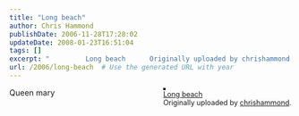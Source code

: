 ```yaml
---
title: "Long beach"
author: Chris Hammond
publishDate: 2006-11-28T17:28:02
updateDate: 2008-01-23T16:51:04
tags: []
excerpt: "         Long beach      Originally uploaded by chrishammond.    Queen..."
url: /2006/long-beach  # Use the generated URL with year
---
```

<div style="float: right; margin-left: 10px; margin-bottom: 10px;">  <a href="https://www.flickr.com/photos/chammond/308965422/" title="photo sharing"><img src="https://static.flickr.com/114/308965422_c74cabc045.jpg" alt="" style="border: solid 2px #000000;" /></a>  <br />  <span style="font-size: 0.9em; margin-top: 0px;">   <a href="https://www.flickr.com/photos/chammond/308965422/">Long beach</a>   <br />   Originally uploaded by <a href="https://www.flickr.com/people/chammond/">chrishammond</a>.  </span> </div> Queen mary <br clear="all" />
